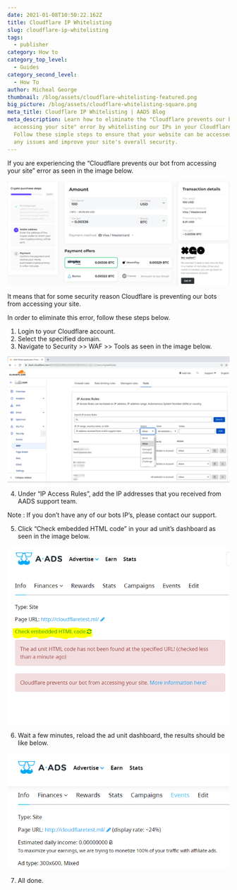 ```yaml
---
date: 2021-01-08T10:50:22.162Z
title: Cloudflare IP Whitelisting
slug: cloudflare-ip-whitelisting
tags:
  - publisher
category: How to
category_top_level:
  - Guides
category_second_level:
  - How To
author: Micheal George
thumbnail: /blog/assets/cloudflare-whitelisting-featured.png
big_picture: /blog/assets/cloudflare-whitelisting-square.png
meta_title: Cloudflare IP Whitelisting | AADS Blog
meta_description: Learn how to eliminate the "Cloudflare prevents our bot from
  accessing your site" error by whitelisting our IPs in your Cloudflare account.
  Follow these simple steps to ensure that your website can be accessed without
  any issues and improve your site's overall security.
---
```

If you are experiencing the “Cloudflare prevents our bot from accessing your site” error as seen in the image below.

![Cloudflare prevents our bot from accessing your site](../../static/assets/screenshot_5.png "Cloudflare prevents our bot from accessing your site")

It means that for some security reason Cloudflare is preventing our bots from accessing your site.

In order to eliminate this error, follow these steps below.

1. Login to your Cloudflare account.
2. Select the specified domain.
3. Navigate to Security >> WAF >> Tools as seen in the image below.

![Cloudflare IP access rules](../../static/assets/cloudflare.png "Cloudflare IP access rules")

4. Under “IP Access Rules”, add the IP addresses that you received from AADS support team.

Note : If you don’t have any of our bots IP’s, please contact our support.

5. Click “Check embedded HTML code” in your ad unit’s dashboard as seen in the image below.

![Check embedded HTML code](../../static/assets/cloudflare-whitelisting-4.png "Check embedded HTML code")

6. Wait a few minutes, reload the ad unit dashboard, the results should be like below.

![Cloudflare whitelisting successful](../../static/assets/cloudflare-whitelisting-5.png "Cloudflare whitelisting successful")

7. All done.
